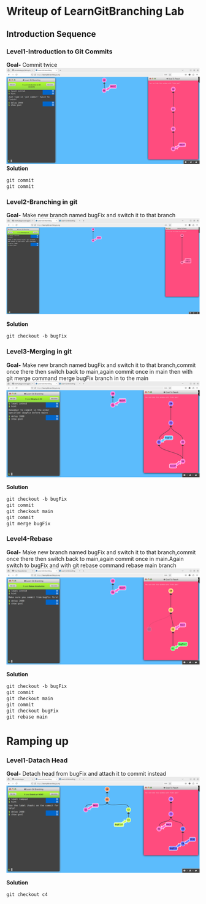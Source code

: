 # Writeup of LearnGitBranching Lab
## Introduction Sequence
### Level1-Introduction to Git Commits
**Goal-** Commit twice 
![Introduction to git commit](./images/introToGitCommit.png)
**Solution**
```
git commit
git commit
```
### Level2-Branching in git
**Goal-** Make new branch named bugFix and switch it to that branch 
![Branching in Git](./images/Branching.png)

**Solution**
```
git checkout -b bugFix
```
### Level3-Merging in git
**Goal-** Make new branch named bugFix and switch it to that branch,commit once there then switch back to main,again commit once in main then with git merge command merge bugFix branch in to the main 
![Merging in git](./images/Merge.png)

**Solution**
```
git checkout -b bugFix
git commit
git checkout main
git commit
git merge bugFix

```
### Level4-Rebase
**Goal-** Make new branch named bugFix and switch it to that branch,commit once there then switch back to main,again commit once in main.Again switch to bugFix and with git rebase command rebase main branch
![rebasing in Git](./images/Rebase.png)

**Solution**
```
git checkout -b bugFix
git commit
git checkout main
git commit
git checkout bugFix
git rebase main

```
# Ramping up
### Level1-Datach Head
**Goal-** Detach head from bugFix and attach it to commit instead
![detaching head in Git](./images/detach.png)

**Solution**
```
git checkout c4

```

